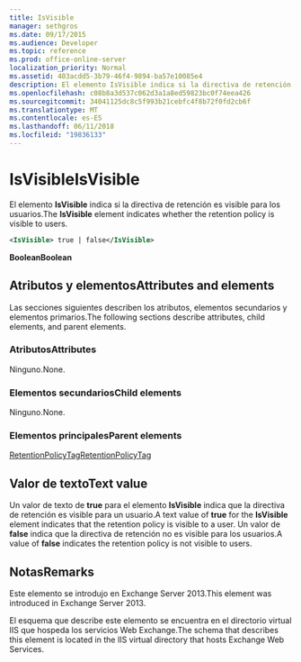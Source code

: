 ```yaml
---
title: IsVisible
manager: sethgros
ms.date: 09/17/2015
ms.audience: Developer
ms.topic: reference
ms.prod: office-online-server
localization_priority: Normal
ms.assetid: 403acdd5-3b79-46f4-9894-ba57e10085e4
description: El elemento IsVisible indica si la directiva de retención es visible para los usuarios.
ms.openlocfilehash: c08b8a3d537c062d3a1a8ed59823bc0f74eea426
ms.sourcegitcommit: 34041125dc8c5f993b21cebfc4f8b72f0fd2cb6f
ms.translationtype: MT
ms.contentlocale: es-ES
ms.lasthandoff: 06/11/2018
ms.locfileid: "19836133"
---
```

# <a name="isvisible"></a><span data-ttu-id="2f6d7-103">IsVisible</span><span class="sxs-lookup"><span data-stu-id="2f6d7-103">IsVisible</span></span>

<span data-ttu-id="2f6d7-104">El elemento **IsVisible** indica si la directiva de retención es visible para los usuarios.</span><span class="sxs-lookup"><span data-stu-id="2f6d7-104">The **IsVisible** element indicates whether the retention policy is visible to users.</span></span> 
  
```XML
<IsVisible> true | false</IsVisible>
```

 <span data-ttu-id="2f6d7-105">**Boolean**</span><span class="sxs-lookup"><span data-stu-id="2f6d7-105">**Boolean**</span></span>
## <a name="attributes-and-elements"></a><span data-ttu-id="2f6d7-106">Atributos y elementos</span><span class="sxs-lookup"><span data-stu-id="2f6d7-106">Attributes and elements</span></span>

<span data-ttu-id="2f6d7-107">Las secciones siguientes describen los atributos, elementos secundarios y elementos primarios.</span><span class="sxs-lookup"><span data-stu-id="2f6d7-107">The following sections describe attributes, child elements, and parent elements.</span></span>
  
### <a name="attributes"></a><span data-ttu-id="2f6d7-108">Atributos</span><span class="sxs-lookup"><span data-stu-id="2f6d7-108">Attributes</span></span>

<span data-ttu-id="2f6d7-109">Ninguno.</span><span class="sxs-lookup"><span data-stu-id="2f6d7-109">None.</span></span>
  
### <a name="child-elements"></a><span data-ttu-id="2f6d7-110">Elementos secundarios</span><span class="sxs-lookup"><span data-stu-id="2f6d7-110">Child elements</span></span>

<span data-ttu-id="2f6d7-111">Ninguno.</span><span class="sxs-lookup"><span data-stu-id="2f6d7-111">None.</span></span>
  
### <a name="parent-elements"></a><span data-ttu-id="2f6d7-112">Elementos principales</span><span class="sxs-lookup"><span data-stu-id="2f6d7-112">Parent elements</span></span>

[<span data-ttu-id="2f6d7-113">RetentionPolicyTag</span><span class="sxs-lookup"><span data-stu-id="2f6d7-113">RetentionPolicyTag</span></span>](retentionpolicytag.md)
  
## <a name="text-value"></a><span data-ttu-id="2f6d7-114">Valor de texto</span><span class="sxs-lookup"><span data-stu-id="2f6d7-114">Text value</span></span>

<span data-ttu-id="2f6d7-115">Un valor de texto de **true** para el elemento **IsVisible** indica que la directiva de retención es visible para un usuario.</span><span class="sxs-lookup"><span data-stu-id="2f6d7-115">A text value of **true** for the **IsVisible** element indicates that the retention policy is visible to a user.</span></span> <span data-ttu-id="2f6d7-116">Un valor de **false** indica que la directiva de retención no es visible para los usuarios.</span><span class="sxs-lookup"><span data-stu-id="2f6d7-116">A value of **false** indicates the retention policy is not visible to users.</span></span> 
  
## <a name="remarks"></a><span data-ttu-id="2f6d7-117">Notas</span><span class="sxs-lookup"><span data-stu-id="2f6d7-117">Remarks</span></span>

<span data-ttu-id="2f6d7-118">Este elemento se introdujo en Exchange Server 2013.</span><span class="sxs-lookup"><span data-stu-id="2f6d7-118">This element was introduced in Exchange Server 2013.</span></span>
  
<span data-ttu-id="2f6d7-119">El esquema que describe este elemento se encuentra en el directorio virtual IIS que hospeda los servicios Web Exchange.</span><span class="sxs-lookup"><span data-stu-id="2f6d7-119">The schema that describes this element is located in the IIS virtual directory that hosts Exchange Web Services.</span></span>
  

